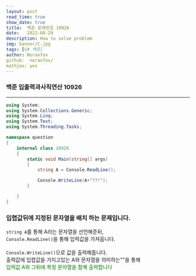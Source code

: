 ```yaml
---
layout: post
read_time: true
show_date: true
title:  백준 문제번호 10926
date:   2022-08-29
description: How to solve problem
img: banner/C.jpg
tags: [C# 백준]
author: Noranfox
github:  noranfox/
mathjax: yes
---
```


### 백준 입출력과사칙연산 10926
---

```c#
using System;
using System.Collections.Generic;
using System.Linq;
using System.Text;
using System.Threading.Tasks;

namespace question
{
    internal class 10926
    {
        static void Main(string[] args)
        {
            string A = Console.ReadLine();

            Console.WriteLine(A+"??!");
        }

    }
}
```

### 입렵값뒤에 지정된 문자열을 배치 하는 문제입니다.

```string A```를 통해 A라는 문자열을 선언해준뒤,  
```Console.ReadLine()```을 통해 입력값을 가져옵니다.  
<br>
```Console.WriteLine()```으로 값을 출력해줍니다.  
출력값에 입렵값을 가지고있는 A와 문자열을 의미하는""을 통해  
<span style="color:green">입력값 A와 그뒤에 특정 문자열을 함꼐 출력합니다</span>